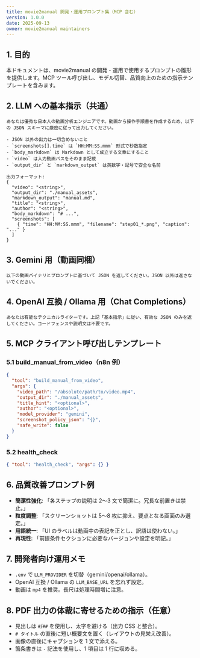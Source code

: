 ```yaml
---
title: movie2manual 開発・運用プロンプト集（MCP 含む）
version: 1.0.0
date: 2025-09-13
owner: movie2manual maintainers
---
```


## 1. 目的
本ドキュメントは、movie2manual の開発・運用で使用するプロンプトの雛形を提供します。MCP ツール呼び出し、モデル切替、品質向上のための指示テンプレートを含みます。

## 2. LLM への基本指示（共通）
```text
あなたは優秀な日本人の動画分析エンジニアです。動画から操作手順書を作成するため、以下の JSON スキーマに厳密に従って出力してください。

- JSON 以外の出力は一切含めないこと
- `screenshots[].time` は `HH:MM:SS.mmm` 形式で秒数指定
- `body_markdown` は Markdown として成立する文章にすること
- `video` は入力動画パスをそのまま記載
- `output_dir` と `markdown_output` は英数字・記号で安全な名前

出力フォーマット:
{
  "video": "<string>",
  "output_dir": "./manual_assets",
  "markdown_output": "manual.md",
  "title": "<string>",
  "author": "<string>",
  "body_markdown": "# ...",
  "screenshots": [
    { "time": "HH:MM:SS.mmm", "filename": "step01_*.png", "caption": "..." }
  ]
}
```

## 3. Gemini 用（動画同梱）
```text
以下の動画バイナリとプロンプトに基づいて JSON を返してください。JSON 以外は返さないでください。
```

## 4. OpenAI 互換 / Ollama 用（Chat Completions）
```text
あなたは有能なテクニカルライターです。上記「基本指示」に従い、有効な JSON のみを返してください。コードフェンスや説明文は不要です。
```

## 5. MCP クライアント呼び出しテンプレート
### 5.1 build_manual_from_video（n8n 例）
```json
{
  "tool": "build_manual_from_video",
  "args": {
    "video_path": "/absolute/path/to/video.mp4",
    "output_dir": "./manual_assets",
    "title_hint": "<optional>",
    "author": "<optional>",
    "model_provider": "gemini",
    "screenshot_policy_json": "{}",
    "safe_write": false
  }
}
```

### 5.2 health_check
```json
{ "tool": "health_check", "args": {} }
```

## 6. 品質改善プロンプト例
- **簡潔性強化**: 「各ステップの説明は 2〜3 文で簡潔に。冗長な前置きは禁止。」
- **粒度調整**: 「スクリーンショットは 5〜8 枚に抑え、要点となる画面のみ選定。」
- **用語統一**: 「UI のラベルは動画中の表記を正とし、訳語は使わない。」
- **再現性**: 「前提条件セクションに必要なバージョンや設定を明記。」

## 7. 開発者向け運用メモ
- `.env` で `LLM_PROVIDER` を切替（gemini/openai/ollama）。
- OpenAI 互換 / Ollama の `LLM_BASE_URL` を忘れず設定。
- 動画は `mp4` を推奨。長尺は処理時間増に注意。

## 8. PDF 出力の体裁に寄せるための指示（任意）
- 見出しは `#`/`##` を使用し、太字を避ける（出力 CSS と整合）。
- `# タイトル` の直後に短い概要文を置く（レイアウトの見栄え改善）。
- 画像の直後にキャプションを 1 文で添える。
- 箇条書きは `-` 記法を使用し、1 項目は 1 行に収める。


